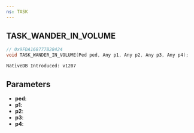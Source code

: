```yaml
---
ns: TASK
---
```

## TASK_WANDER_IN_VOLUME

```c
// 0x9FDA168777B28424
void TASK_WANDER_IN_VOLUME(Ped ped, Any p1, Any p2, Any p3, Any p4);
```

```
NativeDB Introduced: v1207
```

## Parameters
* **ped**:
* **p1**:
* **p2**:
* **p3**:
* **p4**:
